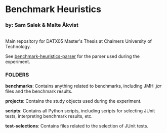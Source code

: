 # Benchmark Heuristics
### by: Sam Salek & Malte Åkvist

<br />
Main repository for DATX05 Master's Thesis at Chalmers University of Technology.

See [benchmark-heuristics-parser](https://github.com/sam-salek/benchmark-heuristics-parser) for the parser used during the experiment.
<br />

### FOLDERS
**benchmarks**: Contains anything related to benchmarks, including JMH *.jar* files and the benchmark results.

**projects**: Contains the study objects used during the experiment.

**scripts**: Contains all Python scripts, including scripts for selecting JUnit tests, interpreting benchmark results, etc.

**test-selections**: Contains files related to the selection of JUnit tests.
